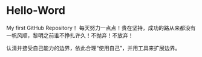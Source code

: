 # Hello-Word
My first GitHub Repository！
每天努力一点点！贵在坚持，成功的路从来都没有一帆风顺，黎明之前谁不挣扎许久！不抛弃！不放弃！

认清并接受自己能力的边界，依此合理“使用自己”，并用工具来扩展边界。
